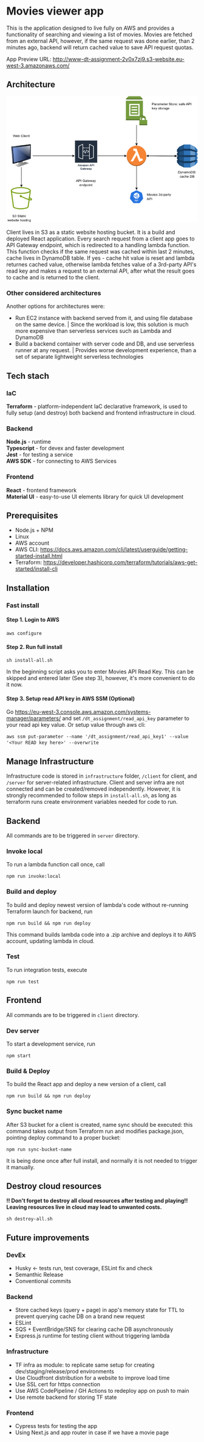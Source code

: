 # Movies viewer app
This is the application designed to live fully on AWS and provides a functionality of searching and viewing a list of movies. Movies are fetched from an external API, however, if the same request was done earlier, than 2 minutes ago, backend will return cached value to save API request quotas.

App Preview URL: http://www-dt-assignment-2v0x7zj9.s3-website.eu-west-3.amazonaws.com/

## Architecture
![](assignment.drawio.png)

Client lives in S3 as a static website hosting bucket. It is a build and deployed React application. Every search request from a client app goes to API Gateway endpoint, which is redirected to a handling lambda function. This function checks if the same request was cached within last 2 minutes, cache lives in DynamoDB table. If yes - cache hit value is reset and lambda returnes cached value, otherwise lambda fetches value of a 3rd-party API's read key and makes a request to an external API, after what the result goes to cache and is returned to the client.

### Other considered architectures
Another options for architectures were:
- Run EC2 instance with backend served from it, and using file database on the same device. | Since the workload is low, this solution is much more expensive than serverless services such as Lambda and DynamoDB
- Build a backend container with server code and DB, and use serverless runner at any request. | Provides worse development experience, than a set of separate lightweight serverless technologies


## Tech stach

### IaC
**Terraform** - platform-independent IaC declarative framework, is used to fully setup (and destroy) both backend and frontend infrastructure in cloud.
### Backend
**Node.js** - runtime\
**Typescript** - for devex and faster development\
**Jest** - for testing a service\
**AWS SDK** - for connecting to AWS Services

### Frontend
**React** - frontend framework\
**Material UI** - easy-to-use UI elements library for quick UI development


## Prerequisites
- Node.js + NPM
- Linux
- AWS account
- AWS CLI: https://docs.aws.amazon.com/cli/latest/userguide/getting-started-install.html
- Terraform: https://developer.hashicorp.com/terraform/tutorials/aws-get-started/install-cli 

## Installation
### Fast install
#### Step 1. Login to AWS
```
aws configure
```

#### Step 2. Run full install
```
sh install-all.sh
```
In the beginning script asks you to enter Movies API Read Key. This can be skipped and entered later (See step 3), however, it's more convenient to do it now.

#### Step 3. Setup read API key in AWS SSM (Optional)
Go https://eu-west-3.console.aws.amazon.com/systems-manager/parameters/ and set `/dt_assignment/read_api_key` parameter to your read api key value. Or setup value through aws cli: 
```
aws ssm put-parameter --name '/dt_assignment/read_api_key1' --value '<Your READ key here>' --overwrite
```

## Manage Infrastructure
Infrastructure code is stored in `infrastructure` folder, `/client` for client, and `/server` for server-related infrastructure. Client and server infra are not connected and can be created/removed independently. However, it is strongly recommended to follow steps in `install-all.sh`, as long as terraform runs create environment variables needed for code to run.

## Backend
All commands are to be triggered in `server` directory.
### Invoke local
To run a lambda function call once, call
```
npm run invoke:local
```

### Build and deploy
To build and deploy newest version of lambda's code without re-running Terraform launch for backend, run
```
npm run build && npm run deploy
```
This command builds lambda code into a .zip archive and deploys it to AWS account, updating lambda in cloud.

### Test
To run integration tests, execute
```
npm run test
```

## Frontend
All commands are to be triggered in `client` directory.
### Dev server
To start a development service, run
```
npm start
```

### Build & Deploy
To build the React app and deploy a new version of a client, call
```
npm run build && npm run deploy
```

### Sync bucket name
After S3 bucket for a client is created, name sync should be executed: this command takes output from Terraform run and modifies package.json, pointing deploy command to a proper bucket:
```
npm run sync-bucket-name
```
It is being done once after full install, and normally it is not needed to trigger it manually.

## Destroy cloud resources
**!! Don't forget to destroy all cloud resources after testing and playing!! Leaving resources live in cloud may lead to unwanted costs.**
```
sh destroy-all.sh
```


## Future improvements
### DevEx
- Husky <- tests run, test coverage, ESLint fix and check
- Semanthic Release
- Conventional commits

### Backend
- Store cached keys (query + page) in app's memory state for TTL to prevent querying cache DB on a brand new request
- ESLint
- SQS + EventBridge/SNS for clearing cache DB asynchronously
- Express.js runtime for testing client without triggering lambda

### Infrastructure
- TF infra as module: to replicate same setup for creating dev/staging/release/prod environments
- Use Cloudfront distribution for a website to improve load time
- Use SSL cert for https connection
- Use AWS CodePipeline / GH Actions to redeploy app on push to main
- Use remote backend for storing TF state

### Frontend
- Cypress tests for testing the app
- Using Next.js and app router in case if we have a movie page